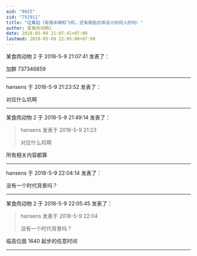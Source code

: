 ```yaml
---
aid: "9025"
zid: "751911"
title: "征集贴（有搞车辆和飞机，还有舰船总体设计向同人的吗）"
author: 某食肉动物2
date: 2018-05-09 21:07:41+07:00
lastmod: 2018-05-09 22:05:00+07:00
---
```


某食肉动物 2 于 2018-5-9 21:07:41 发表了：

加群 737346859

---

hansens 于 2018-5-9 21:23:52 发表了：

对应什么坑啊

---

某食肉动物 2 于 2018-5-9 21:49:14 发表了：

> hansens 发表于 2018-5-9 21:23
>
> 对应什么坑啊

所有相关内容都算

---

hansens 于 2018-5-9 22:04:14 发表了：

没有一个时代背景吗？

---

某食肉动物 2 于 2018-5-9 22:05:45 发表了：

> hansens 发表于 2018-5-9 22:04
>
> 没有一个时代背景吗？

临高位面 1640 起步的任意时间

---
